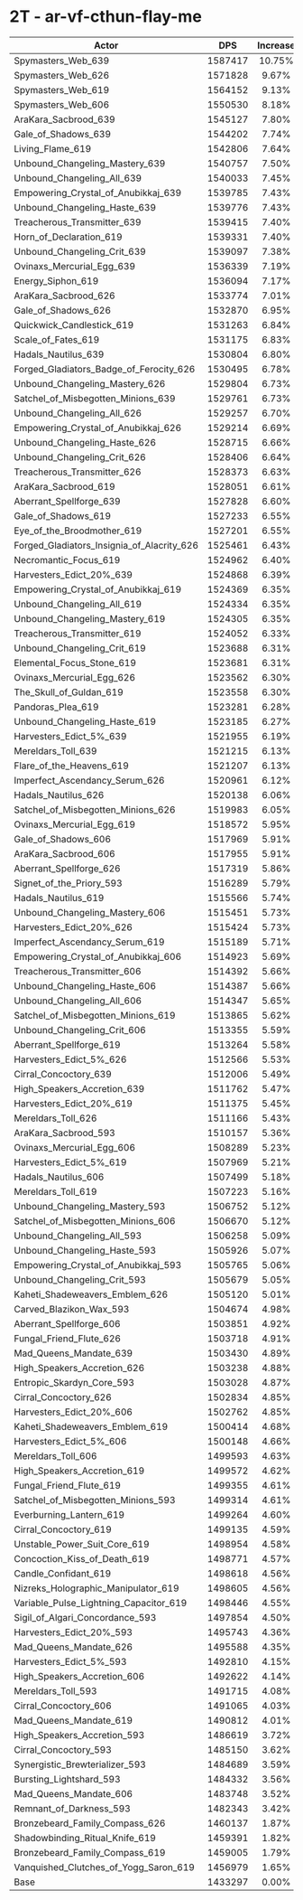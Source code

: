 # 2T - ar-vf-cthun-flay-me
| Actor | DPS | Increase |
|---|:---:|:---:|
|Spymasters_Web_639|1587417|10.75%|
|Spymasters_Web_626|1571828|9.67%|
|Spymasters_Web_619|1564152|9.13%|
|Spymasters_Web_606|1550530|8.18%|
|AraKara_Sacbrood_639|1545127|7.80%|
|Gale_of_Shadows_639|1544202|7.74%|
|Living_Flame_619|1542806|7.64%|
|Unbound_Changeling_Mastery_639|1540757|7.50%|
|Unbound_Changeling_All_639|1540033|7.45%|
|Empowering_Crystal_of_Anubikkaj_639|1539785|7.43%|
|Unbound_Changeling_Haste_639|1539776|7.43%|
|Treacherous_Transmitter_639|1539415|7.40%|
|Horn_of_Declaration_619|1539331|7.40%|
|Unbound_Changeling_Crit_639|1539097|7.38%|
|Ovinaxs_Mercurial_Egg_639|1536339|7.19%|
|Energy_Siphon_619|1536094|7.17%|
|AraKara_Sacbrood_626|1533774|7.01%|
|Gale_of_Shadows_626|1532870|6.95%|
|Quickwick_Candlestick_619|1531263|6.84%|
|Scale_of_Fates_619|1531175|6.83%|
|Hadals_Nautilus_639|1530804|6.80%|
|Forged_Gladiators_Badge_of_Ferocity_626|1530495|6.78%|
|Unbound_Changeling_Mastery_626|1529804|6.73%|
|Satchel_of_Misbegotten_Minions_639|1529761|6.73%|
|Unbound_Changeling_All_626|1529257|6.70%|
|Empowering_Crystal_of_Anubikkaj_626|1529214|6.69%|
|Unbound_Changeling_Haste_626|1528715|6.66%|
|Unbound_Changeling_Crit_626|1528406|6.64%|
|Treacherous_Transmitter_626|1528373|6.63%|
|AraKara_Sacbrood_619|1528051|6.61%|
|Aberrant_Spellforge_639|1527828|6.60%|
|Gale_of_Shadows_619|1527233|6.55%|
|Eye_of_the_Broodmother_619|1527201|6.55%|
|Forged_Gladiators_Insignia_of_Alacrity_626|1525461|6.43%|
|Necromantic_Focus_619|1524962|6.40%|
|Harvesters_Edict_20%_639|1524868|6.39%|
|Empowering_Crystal_of_Anubikkaj_619|1524369|6.35%|
|Unbound_Changeling_All_619|1524334|6.35%|
|Unbound_Changeling_Mastery_619|1524305|6.35%|
|Treacherous_Transmitter_619|1524052|6.33%|
|Unbound_Changeling_Crit_619|1523688|6.31%|
|Elemental_Focus_Stone_619|1523681|6.31%|
|Ovinaxs_Mercurial_Egg_626|1523562|6.30%|
|The_Skull_of_Guldan_619|1523558|6.30%|
|Pandoras_Plea_619|1523281|6.28%|
|Unbound_Changeling_Haste_619|1523185|6.27%|
|Harvesters_Edict_5%_639|1521955|6.19%|
|Mereldars_Toll_639|1521215|6.13%|
|Flare_of_the_Heavens_619|1521207|6.13%|
|Imperfect_Ascendancy_Serum_626|1520961|6.12%|
|Hadals_Nautilus_626|1520138|6.06%|
|Satchel_of_Misbegotten_Minions_626|1519983|6.05%|
|Ovinaxs_Mercurial_Egg_619|1518572|5.95%|
|Gale_of_Shadows_606|1517969|5.91%|
|AraKara_Sacbrood_606|1517955|5.91%|
|Aberrant_Spellforge_626|1517319|5.86%|
|Signet_of_the_Priory_593|1516289|5.79%|
|Hadals_Nautilus_619|1515566|5.74%|
|Unbound_Changeling_Mastery_606|1515451|5.73%|
|Harvesters_Edict_20%_626|1515424|5.73%|
|Imperfect_Ascendancy_Serum_619|1515189|5.71%|
|Empowering_Crystal_of_Anubikkaj_606|1514923|5.69%|
|Treacherous_Transmitter_606|1514392|5.66%|
|Unbound_Changeling_Haste_606|1514387|5.66%|
|Unbound_Changeling_All_606|1514347|5.65%|
|Satchel_of_Misbegotten_Minions_619|1513865|5.62%|
|Unbound_Changeling_Crit_606|1513355|5.59%|
|Aberrant_Spellforge_619|1513264|5.58%|
|Harvesters_Edict_5%_626|1512566|5.53%|
|Cirral_Concoctory_639|1512006|5.49%|
|High_Speakers_Accretion_639|1511762|5.47%|
|Harvesters_Edict_20%_619|1511375|5.45%|
|Mereldars_Toll_626|1511166|5.43%|
|AraKara_Sacbrood_593|1510157|5.36%|
|Ovinaxs_Mercurial_Egg_606|1508289|5.23%|
|Harvesters_Edict_5%_619|1507969|5.21%|
|Hadals_Nautilus_606|1507499|5.18%|
|Mereldars_Toll_619|1507223|5.16%|
|Unbound_Changeling_Mastery_593|1506752|5.12%|
|Satchel_of_Misbegotten_Minions_606|1506670|5.12%|
|Unbound_Changeling_All_593|1506258|5.09%|
|Unbound_Changeling_Haste_593|1505926|5.07%|
|Empowering_Crystal_of_Anubikkaj_593|1505765|5.06%|
|Unbound_Changeling_Crit_593|1505679|5.05%|
|Kaheti_Shadeweavers_Emblem_626|1505120|5.01%|
|Carved_Blazikon_Wax_593|1504674|4.98%|
|Aberrant_Spellforge_606|1503851|4.92%|
|Fungal_Friend_Flute_626|1503718|4.91%|
|Mad_Queens_Mandate_639|1503430|4.89%|
|High_Speakers_Accretion_626|1503238|4.88%|
|Entropic_Skardyn_Core_593|1503028|4.87%|
|Cirral_Concoctory_626|1502834|4.85%|
|Harvesters_Edict_20%_606|1502762|4.85%|
|Kaheti_Shadeweavers_Emblem_619|1500414|4.68%|
|Harvesters_Edict_5%_606|1500148|4.66%|
|Mereldars_Toll_606|1499593|4.63%|
|High_Speakers_Accretion_619|1499572|4.62%|
|Fungal_Friend_Flute_619|1499355|4.61%|
|Satchel_of_Misbegotten_Minions_593|1499314|4.61%|
|Everburning_Lantern_619|1499264|4.60%|
|Cirral_Concoctory_619|1499135|4.59%|
|Unstable_Power_Suit_Core_619|1498954|4.58%|
|Concoction_Kiss_of_Death_619|1498771|4.57%|
|Candle_Confidant_619|1498618|4.56%|
|Nizreks_Holographic_Manipulator_619|1498605|4.56%|
|Variable_Pulse_Lightning_Capacitor_619|1498446|4.55%|
|Sigil_of_Algari_Concordance_593|1497854|4.50%|
|Harvesters_Edict_20%_593|1495743|4.36%|
|Mad_Queens_Mandate_626|1495588|4.35%|
|Harvesters_Edict_5%_593|1492810|4.15%|
|High_Speakers_Accretion_606|1492622|4.14%|
|Mereldars_Toll_593|1491715|4.08%|
|Cirral_Concoctory_606|1491065|4.03%|
|Mad_Queens_Mandate_619|1490812|4.01%|
|High_Speakers_Accretion_593|1486619|3.72%|
|Cirral_Concoctory_593|1485150|3.62%|
|Synergistic_Brewterializer_593|1484689|3.59%|
|Bursting_Lightshard_593|1484332|3.56%|
|Mad_Queens_Mandate_606|1483748|3.52%|
|Remnant_of_Darkness_593|1482343|3.42%|
|Bronzebeard_Family_Compass_626|1460137|1.87%|
|Shadowbinding_Ritual_Knife_619|1459391|1.82%|
|Bronzebeard_Family_Compass_619|1459005|1.79%|
|Vanquished_Clutches_of_Yogg_Saron_619|1456979|1.65%|
|Base|1433297|0.00%|
